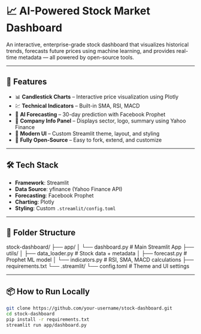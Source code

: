# 📈 AI-Powered Stock Market Dashboard

An interactive, enterprise-grade stock dashboard that visualizes historical trends, forecasts future prices using machine learning, and provides real-time metadata — all powered by open-source tools.

---


## 🧠 Features

- 📊 **Candlestick Charts** – Interactive price visualization using Plotly
- 💹 **Technical Indicators** – Built-in SMA, RSI, MACD
- 🤖 **AI Forecasting** – 30-day prediction with Facebook Prophet
- 🏢 **Company Info Panel** – Displays sector, logo, summary using Yahoo Finance
- 🎨 **Modern UI** – Custom Streamlit theme, layout, and styling
- 🔗 **Fully Open-Source** – Easy to fork, extend, and customize

---

## 🛠️ Tech Stack

- **Framework**: Streamlit
- **Data Source**: yfinance (Yahoo Finance API)
- **Forecasting**: Facebook Prophet
- **Charting**: Plotly
- **Styling**: Custom `.streamlit/config.toml`

---

## 📂 Folder Structure

stock-dashboard/
├── app/
│   └── dashboard.py            # Main Streamlit App
├── utils/
│   ├── data_loader.py          # Stock data + metadata
│   ├── forecast.py             # Prophet ML model
│   └── indicators.py           # RSI, SMA, MACD calculations
├── requirements.txt
└── .streamlit/
    └── config.toml             # Theme and UI settings

---

## 📦 How to Run Locally

```bash
git clone https://github.com/your-username/stock-dashboard.git
cd stock-dashboard
pip install -r requirements.txt
streamlit run app/dashboard.py
